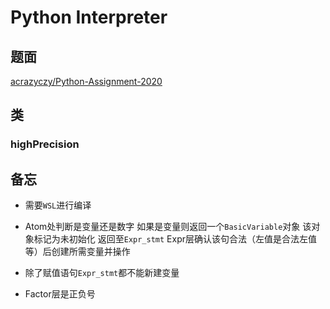 # Python Interpreter

## 题面

[acrazyczy/Python-Assignment-2020](https://github.com/acrazyczy/Python-Assignment-2020#python-interpreter)

## 类

### highPrecision

## 备忘

- 需要`WSL`进行编译

- Atom处判断是变量还是数字
如果是变量则返回一个`BasicVariable`对象
该对象标记为未初始化
返回至`Expr_stmt`
Expr层确认该句合法（左值是合法左值等）后创建所需变量并操作

- 除了赋值语句`Expr_stmt`都不能新建变量

- Factor层是正负号



